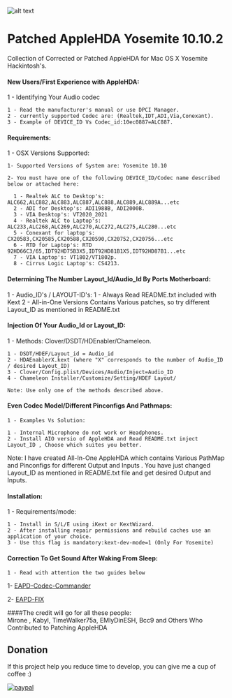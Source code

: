 ![alt text](https://raw.githubusercontent.com/insanelydeepak/High-Definition-Audio-Codec-Installer-Hackintosh/master/HDA%20Codec.jpg)

# Patched AppleHDA Yosemite 10.10.2
Collection of Corrected or Patched AppleHDA for Mac OS X Yosemite Hackintosh's. 
#### New Users/First Experience with AppleHDA: 
 
1 - Identifying Your Audio codec
   
    1 - Read the manufacturer's manual or use DPCI Manager.
    2 - currently supported Codec are: (Realtek,IDT,ADI,Via,Conexant).
    3 - Example of DEVICE_ID Vs Codec_id:10ec0887=ALC887.

####  Requirements:
 
  1 - OSX Versions Supported:
 
    1- Supported Versions of System are: Yosemite 10.10
                               
    2- You must have one of the following DEVICE_ID/Codec name described below or attached here:
 
      1 - Realtek ALC to Desktop's: ALC662,ALC882,ALC883,ALC887,ALC888,ALC889,ALC889A...etc
      2 - ADI for Desktop's: ADI1988B, ADI2000B.
      3 - VIA Desktop's: VT2020_2021
      4 - Realtek ALC to Laptop's: ALC233,ALC268,ALC269,ALC270,ALC272,ALC275,ALC280...etc
      5 - Conexant for laptop's: CX20583,CX20585,CX20588,CX20590,CX20752,CX20756...etc
      6 - RTD for Laptop's: RTD 92HD66C3/65,IDT92HD75B3X5,IDT92HD81B1X5,IDT92HD87B1...etc
      7 - VIA Laptop's: VT1802/VT1802p.
      8 - Cirrus Logic Laptop's: CS4213.
      
####  Determining The Number Layout_Id/Audio_Id By Ports Motherboard:
 
  1 - Audio_ID's / LAYOUT-ID's:
         1 - Always Read README.txt included with Kext 
         2 - All-in-One Versions Contains Various patches, so try different Layout_ID as mentioned in README.txt 

      
#### Injection Of Your Audio_Id or Layout_ID:
 
  1 - Methods: Clover/DSDT/HDEnabler/Chameleon.
 
    1 - DSDT/HDEF/Layout_id = Audio_id
    2 - HDAEnablerX.kext (where "X" corresponds to the number of Audio_ID / desired Layout_ID)
    3 - Clover/Config.plist/Devices/Audio/Inject=Audio_ID
    4 - Chameleon Installer/Customize/Setting/HDEF Layout/
                               
    Note: Use only one of the methods described above.

#### Even Codec Model/Different Pinconfigs And Pathmaps:
 
    1 - Examples Vs Solution:
 
    1 - Internal Microphone do not work or Headphones.
    2 - Install AIO versio of AppleHDA and Read README.txt inject Layout_ID , Choose which suites you better.
                                   
  Note: I have created All-In-One AppleHDA which contains Various PathMap and Pinconfigs for different Output and Inputs .
  You have just changed Layout_ID as mentioned in README.txt file and get desired Output and Inputs.
  
#### Installation:
 
   1 - Requirements/mode:
 
    1 - Install in S/L/E using iKext or KextWizard.
    2 - After installing repair permissions and rebuild caches use an application of your choice.
    3 - Use this flag is mandatory:kext-dev-mode=1 (Only For Yosemite)
 

#### Correction To Get Sound After Waking From Sleep:
   
    1 - Read with attention the two guides below 
                
  1- [EAPD-Codec-Commander](https://github.com/Dolnor/EAPD-Codec-Commander) 
   
  2- [EAPD-FIX](http://forum.osxlatitude.com/index.php?/topic/3084-eapdjack-sense-fix-no-audiojack-sense-issue-after-sleep/)      

####The credit will go for all these people:  
 Mirone , Kabyl, TimeWalker75a, EMlyDinESH, Bcc9 and Others Who Contributed to Patching AppleHDA 
 
 ## Donation
If this project help you reduce time to develop, you can give me a cup of coffee :) 

[![paypal](https://www.paypalobjects.com/en_US/i/btn/btn_donateCC_LG.gif)](http://paypal.me/insanelydeepak)

